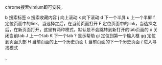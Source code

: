 
chrome搜索vimium即可安装。

b 搜索标签
o  搜索收藏内容
j 向上滚动
k 向下滚动
d 下一个半屏
u 上一个半屏
f 定位页面中的link，当选择之后，在当前页面打开
F 定位页面中的link，当选择之后，在新页面打开，这里有两种模式，默认是不会跳转到新打开的tab页面的
x 关闭当前tab
J 上一个tab
K 下一个tab
? 显示帮助
gi 定位到第一个输入框
gg 定位到页面头部
H 当前页面的上一个历史页面
L 当前页面的下一个历史页面
/ 进入寻找模式




















、
